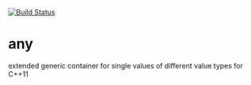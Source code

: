 [![Build Status](https://travis-ci.org/niXman/any.svg?branch=master)](https://travis-ci.org/niXman/any)

any
=======

extended generic container for single values of different value types for C++11
